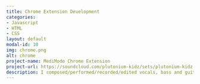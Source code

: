 ```yaml
---
title: Chrome Extension Development
categories:
- Javascript
- HTML
- CSS
layout: default
modal-id: 10
img: chrome.png
alt: chrome
project-name: MediModo Chrome Extension
project-url: https://soundcloud.com/plutonium-kidz/sets/plutonium-kidz
description: I composed/performed/recorded/edited vocals, bass and guitar with Sony Vegas.  I wrote/programmed the drums and synthesizers with Fruity Loops Digital Audio Workstation.  I hope you love it!
---
```


